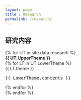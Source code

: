 ```yaml
---
layout: page
title : Research
permalink: /research/
---
```


<h2>研究内容</h2>
{% for UT in site.data.research %}
    <div class="manual-post">
        <div class="manual manual-title">
            <strong>{{ UT.UpperTheme }}</strong>
        </div>
    {% for LT in UT.LowerTheme %}
        <div class="manual-content">
            <span class="manual">{{ LT.theme }}</span><BR>
            <pre>{{ LowerTheme.contents }}</pre>
        </div>
    {% endfor %}
    </div>
{% endfor %}

